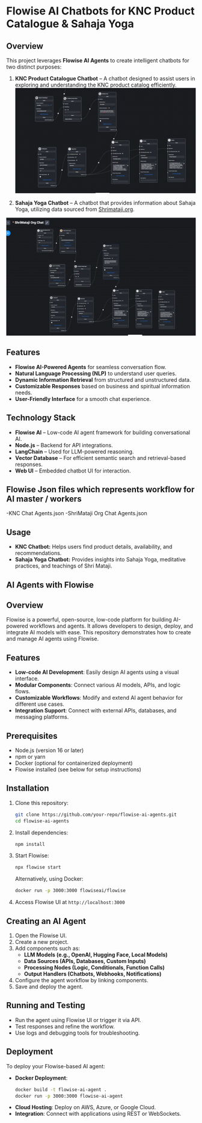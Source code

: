 # Flowise AI Chatbots for KNC Product Catalogue & Sahaja Yoga

## Overview
This project leverages **Flowise AI Agents** to create intelligent chatbots for two distinct purposes:

1. **KNC Product Catalogue Chatbot** – A chatbot designed to assist users in exploring and understanding the KNC product catalog efficiently.
   ![Alt text](knc-flowise.png)
   
3. **Sahaja Yoga Chatbot** – A chatbot that provides information about Sahaja Yoga, utilizing data sourced from [Shrimataji.org](https://www.shrimataji.org).

![Alt text](ShriMatajiOrg-chat.png)
   

## Features
- **Flowise AI-Powered Agents** for seamless conversation flow.
- **Natural Language Processing (NLP)** to understand user queries.
- **Dynamic Information Retrieval** from structured and unstructured data.
- **Customizable Responses** based on business and spiritual information needs.
- **User-Friendly Interface** for a smooth chat experience.

## Technology Stack
- **Flowise AI** – Low-code AI agent framework for building conversational AI.
- **Node.js** – Backend for API integrations.
- **LangChain** – Used for LLM-powered reasoning.
- **Vector Database** – For efficient semantic search and retrieval-based responses.
- **Web UI** – Embedded chatbot UI for interaction.

## Flowise Json files which represents workflow for  AI master / workers
-KNC Chat Agents.json
-ShriMataji Org Chat Agents.json


## Usage
- **KNC Chatbot:** Helps users find product details, availability, and recommendations.
- **Sahaja Yoga Chatbot:** Provides insights into Sahaja Yoga, meditative practices, and teachings of Shri Mataji.

## AI Agents with Flowise

## Overview
Flowise is a powerful, open-source, low-code platform for building AI-powered workflows and agents. It allows developers to design, deploy, and integrate AI models with ease. This repository demonstrates how to create and manage AI agents using Flowise.

## Features
- **Low-code AI Development**: Easily design AI agents using a visual interface.
- **Modular Components**: Connect various AI models, APIs, and logic flows.
- **Customizable Workflows**: Modify and extend AI agent behavior for different use cases.
- **Integration Support**: Connect with external APIs, databases, and messaging platforms.

## Prerequisites
- Node.js (version 16 or later)
- npm or yarn
- Docker (optional for containerized deployment)
- Flowise installed (see below for setup instructions)

## Installation
1. Clone this repository:
   ```bash
   git clone https://github.com/your-repo/flowise-ai-agents.git
   cd flowise-ai-agents
   ```
2. Install dependencies:
   ```bash
   npm install
   ```
3. Start Flowise:
   ```bash
   npx flowise start
   ```
   Alternatively, using Docker:
   ```bash
   docker run -p 3000:3000 flowiseai/flowise
   ```
4. Access Flowise UI at `http://localhost:3000`

## Creating an AI Agent
1. Open the Flowise UI.
2. Create a new project.
3. Add components such as:
   - **LLM Models (e.g., OpenAI, Hugging Face, Local Models)**
   - **Data Sources (APIs, Databases, Custom Inputs)**
   - **Processing Nodes (Logic, Conditionals, Function Calls)**
   - **Output Handlers (Chatbots, Webhooks, Notifications)**
4. Configure the agent workflow by linking components.
5. Save and deploy the agent.

## Running and Testing
- Run the agent using Flowise UI or trigger it via API.
- Test responses and refine the workflow.
- Use logs and debugging tools for troubleshooting.

## Deployment
To deploy your Flowise-based AI agent:
- **Docker Deployment**:
  ```bash
  docker build -t flowise-ai-agent .
  docker run -p 3000:3000 flowise-ai-agent
  ```
- **Cloud Hosting**: Deploy on AWS, Azure, or Google Cloud.
- **Integration**: Connect with applications using REST or WebSockets.






